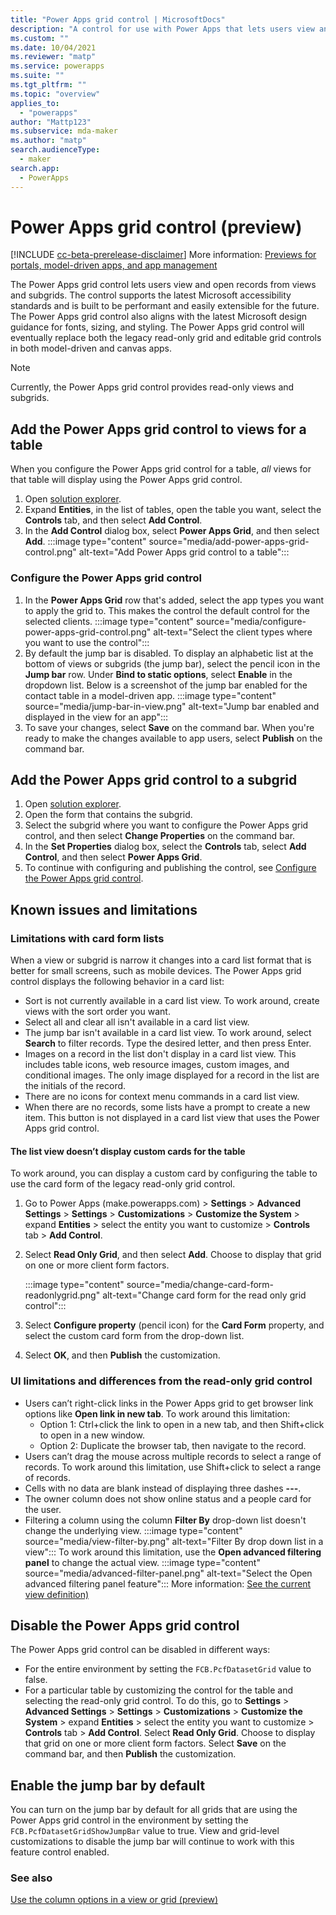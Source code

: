 ```yaml
---
title: "Power Apps grid control | MicrosoftDocs"
description: "A control for use with Power Apps that lets users view and open records from a view or subgrid"
ms.custom: ""
ms.date: 10/04/2021
ms.reviewer: "matp"
ms.service: powerapps
ms.suite: ""
ms.tgt_pltfrm: ""
ms.topic: "overview"
applies_to: 
  - "powerapps"
author: "Mattp123"
ms.subservice: mda-maker
ms.author: "matp"
search.audienceType: 
  - maker
search.app: 
  - PowerApps
---
```

# Power Apps grid control (preview)

[!INCLUDE [cc-beta-prerelease-disclaimer](../../includes/cc-beta-prerelease-disclaimer.md)] More information: [Previews for portals, model-driven apps, and app management](/power-platform/admin/preview-environments#portals-model-driven-apps-and-app-management)

The Power Apps grid control lets users view and open records from views and subgrids. The control supports the latest Microsoft accessibility standards and is built to be performant and easily extensible for the future. The Power Apps grid control also aligns with the latest Microsoft design guidance for fonts, sizing, and styling. The Power Apps grid control will eventually replace both the legacy read-only grid and editable grid controls in both model-driven and canvas apps.

> [!NOTE]
> Currently, the Power Apps grid control provides read-only views and subgrids.

## Add the Power Apps grid control to views for a table

When you configure the Power Apps grid control for a table, *all* views for that table will display using the Power Apps grid control.

1. Open [solution explorer](advanced-navigation.md#solution-explorer).
1. Expand **Entities**, in the list of tables, open the table you want, select the **Controls** tab, and then select **Add Control**.
1. In the **Add Control** dialog box, select **Power Apps Grid**, and then select **Add**.
   :::image type="content" source="media/add-power-apps-grid-control.png" alt-text="Add Power Apps grid control to a table":::

### Configure the Power Apps grid control

1. In the **Power Apps Grid** row that's added, select the app types you want to apply the grid to. This makes the control the default control for the selected clients.
   :::image type="content" source="media/configure-power-apps-grid-control.png" alt-text="Select the client types where you want to use the control":::
1. By default the jump bar is disabled. To display an alphabetic list at the bottom of views or subgrids (the jump bar), select the pencil icon in the **Jump bar** row. Under **Bind to static options**, select **Enable** in the dropdown list. Below is a screenshot of the jump bar enabled for the contact table in a model-driven app.
   :::image type="content" source="media/jump-bar-in-view.png" alt-text="Jump bar enabled and displayed in the view for an app":::
1. To save your changes, select **Save** on the command bar. When you're ready to make the changes available to app users, select **Publish** on the command bar.

## Add the Power Apps grid control to a subgrid

1. Open [solution explorer](advanced-navigation.md#solution-explorer).
1. Open the form that contains the subgrid.
1. Select the subgrid where you want to configure the Power Apps grid control, and then select **Change Properties** on the command bar.
1. In the **Set Properties** dialog box, select the **Controls** tab, select **Add Control**, and then select **Power Apps Grid**. 
1. To continue with configuring and publishing the control, see [Configure the Power Apps grid control](#configure-the-power-apps-grid-control).

## Known issues and limitations

### Limitations with card form lists

When a view or subgrid is narrow it changes into a card list format that is better for small screens, such as mobile devices. The Power Apps grid control displays the following behavior in a card list:

- Sort is not currently available in a card list view. To work around, create views with the sort order you want.
- Select all and clear all isn't available in a card list view.
- The jump bar isn't available in a card list view. To work around, select **Search** to filter records. Type the desired letter, and then press Enter.
- Images on a record in the list don't display in a card list view. This includes table icons, web resource images, custom images, and conditional images. The only image displayed for a record in the list are the initials of the record.
- There are no icons for context menu commands in a card list view.
- When there are no records, some lists have a prompt to create a new item. This button is not displayed in a card list view that uses the Power Apps grid control.

#### The list view doesn’t display custom cards for the table

To work around, you can display a custom card by configuring the table to use the card form of the legacy read-only grid control.
1. Go to Power Apps (make.powerapps.com) > **Settings** > **Advanced Settings** > **Settings** > **Customizations** > **Customize the System** > expand **Entities** > select the entity you want to customize > **Controls** tab > **Add Control**.
1. Select **Read Only Grid**, and then select **Add**. Choose to display that grid on one or more client form factors.

   :::image type="content" source="media/change-card-form-readonlygrid.png" alt-text="Change card form for the read only grid control":::

1. Select **Configure property** (pencil icon) for the **Card Form** property, and select the custom card form from the drop-down list.
1. Select **OK**, and then **Publish** the customization.

### UI limitations and differences from the read-only grid control

- Users can’t right-click links in the Power Apps grid to get browser link options like **Open link in new tab**. To work around this limitation:
   - Option 1: Ctrl+click the link to open in a new tab, and then Shift+click to open in a new window.
   - Option 2: Duplicate the browser tab, then navigate to the record.
- Users can’t drag the mouse across multiple records to select a range of records. To work around this limitation, use Shift+click to select a range of records.
- Cells with no data are blank instead of displaying three dashes **---**.
- The owner column does not show online status and a people card for the user.
- Filtering a column using the column **Filter By** drop-down list doesn't change the underlying view. 
  :::image type="content" source="media/view-filter-by.png" alt-text="Filter By drop down list in a view":::
   To work around this limitation, use the **Open advanced filtering panel** to change the actual view.
   :::image type="content" source="media/advanced-filter-panel.png" alt-text="Select the Open advanced filtering panel feature":::
   More information: [See the current view definition)](../../user/grid-filters-advanced?branch=matp-2451824#see-the-current-view-definition)

## Disable the Power Apps grid control

The Power Apps grid control can be disabled in different ways:

- For the entire environment by setting the `FCB.PcfDatasetGrid` value to false.
- For a particular table by customizing the control for the table and selecting the read-only grid control. To do this, go to **Settings** > **Advanced Settings** > **Settings** > **Customizations** > **Customize the System** > expand **Entities** > select the entity you want to customize > **Controls** tab > **Add Control**. Select **Read Only Grid**. Choose to display that grid on one or more client form factors. Select **Save** on the command bar, and then **Publish** the customization.

## Enable the jump bar by default

You can turn on the jump bar by default for all grids that are using the Power Apps grid control in the environment by setting the `FCB.PcfDatasetGridShowJumpBar` value to true. View and grid-level customizations to disable the jump bar will continue to work with this feature control enabled.

### See also

[Use the column options in a view or grid (preview)](../../user/grid-filters.md#use-the-column-options-in-a-view-or-grid-preview)